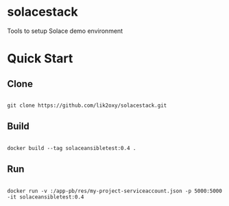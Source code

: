 # solacestack
Tools to setup Solace demo environment

# Quick Start
## Clone
<pre><code>
git clone https://github.com/lik2oxy/solacestack.git 
</code></pre>

## Build 
<pre><code>
docker build --tag solaceansibletest:0.4 .
</code></pre>

## Run
<pre><code>
docker run -v <URI_MY_Proj_ServiceAccount>:/app-pb/res/my-project-serviceaccount.json -p 5000:5000 -it solaceansibletest:0.4
</code></pre>
